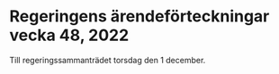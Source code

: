 # Regeringens ärendeförteckningar vecka 48, 2022

Till regeringssammanträdet torsdag den 1 december.
